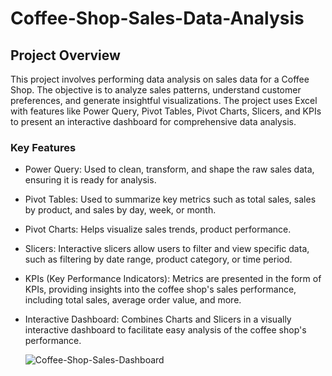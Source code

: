 # Coffee-Shop-Sales-Data-Analysis

## Project Overview
This project involves performing data analysis on sales data for a Coffee Shop. The objective is to analyze sales patterns, understand customer preferences, and generate insightful visualizations. The project uses Excel with features like Power Query, Pivot Tables, Pivot Charts, Slicers, and KPIs to present an interactive dashboard for comprehensive data analysis.

### Key Features
  - Power Query: Used to clean, transform, and shape the raw sales data, ensuring it is ready for analysis.
  - Pivot Tables: Used to summarize key metrics such as total sales, sales by product, and sales by day, week, or month.
  - Pivot Charts: Helps visualize sales trends, product performance.
  - Slicers: Interactive slicers allow users to filter and view specific data, such as filtering by date range, product category, or time period.
  - KPIs (Key Performance Indicators): Metrics are presented in the form of KPIs, providing insights into the coffee shop's sales performance, including total sales, average order value, and more.
  - Interactive Dashboard: Combines Charts and Slicers in a visually interactive dashboard to facilitate easy analysis of the coffee shop's performance.


    ![Coffee-Shop-Sales-Dashboard](https://github.com/user-attachments/assets/cd480841-5ea1-457d-b2f1-85a6d407f0fe)
